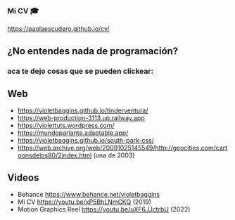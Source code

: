 ### Mi CV 🎓
https://paolaescudero.github.io/cv/

## ¿No entendes nada de programación?
### aca te dejo cosas que se pueden clickear:

## Web
* https://violetbaggins.github.io/tinderventura/
* https://web-production-3113.up.railway.app
* https://violettuts.wordpress.com/
* https://mundoparlante.adaptable.app/
* https://violetbaggins.github.io/south-park-css/
* https://web.archive.org/web/20091025145549/http://geocities.com/cartoonsdelos80/2index.html (una de 2003)

## Videos
* Behance https://www.behance.net/violetbaggins
* Mi CV https://youtu.be/xP5BhLNmCKQ (2019)
* Motion Graphics Reel https://youtu.be/uXF6_UctrbU (2022)
<!--
**paolaescudero/paolaescudero** is a ✨ _special_ ✨ repository because its `README.md` (this file) appears on your GitHub profile.

Here are some ideas to get you started:

- 🔭 I’m currently working on ...
- 🌱 I’m currently learning ...
- 👯 I’m looking to collaborate on ...
- 🤔 I’m looking for help with ...
- 💬 Ask me about ...
- 📫 How to reach me: ...
- 😄 Pronouns: ...
- ⚡ Fun fact: ...
-->
